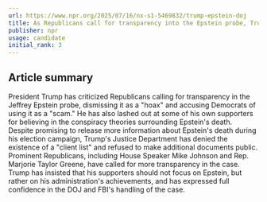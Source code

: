 ```yaml
---
url: https://www.npr.org/2025/07/16/nx-s1-5469832/trump-epstein-doj
title: As Republicans call for transparency into the Epstein probe, Trump lashes out
publisher: npr
usage: candidate
initial_rank: 3
---
```

## Article summary
President Trump has criticized Republicans calling for transparency in the Jeffrey Epstein probe, dismissing it as a "hoax" and accusing Democrats of using it as a "scam." He has also lashed out at some of his own supporters for believing in the conspiracy theories surrounding Epstein's death. Despite promising to release more information about Epstein's death during his election campaign, Trump's Justice Department has denied the existence of a "client list" and refused to make additional documents public. Prominent Republicans, including House Speaker Mike Johnson and Rep. Marjorie Taylor Greene, have called for more transparency in the case. Trump has insisted that his supporters should not focus on Epstein, but rather on his administration's achievements, and has expressed full confidence in the DOJ and FBI's handling of the case.
